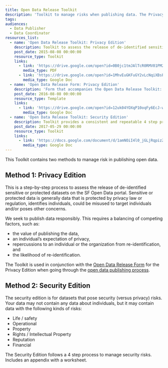 ```yaml
---
title: Open Data Release Toolkit
description: 'Toolkit to manage risks when publishing data. The Privacy Edition assess the release of de-identified sensitive or protected datasets on the open data portal. Includes a step-by-step guide and supporting form. The Security Edition is a 4 step process for managing other types of risks (life / safety, property, etc) with a worksheet in the appendix.'
tags:
audiences:
  - Data Publisher
  - Data Coordinator
resources_list:
  - name: 'Open Data Release Toolkit: Privacy Edition'
    description: Toolkit to assess the release of de-identified sensitive or protected datasets on the open data portal.
    post_date: 2015-08-08 00:00:00
    resource_type: Toolkit
    links:
      - link: 'https://drive.google.com/open?id=0B0jc1tmJAlTcR0RMV01PM2NyNDA'
        media_type: PDF
      - link: 'https://drive.google.com/open?id=1MhvEuGKFuGY2vLcNqiXBsPjCzxYebe4dJicRWe6gf_s'
        media_type: Google Doc
  - name: 'Open Data Release Form: Privacy Edition'
    description: 'Form that accompanies the Open Data Release Toolkit: Privacy Edition'
    post_date: 2016-08-08 00:00:00
    resource_type: Template
    links:
      - link: 'https://drive.google.com/open?id=12uk04YOXqP10oqFy6EcJ-wRa0IrGx1B-BaCNUITP-EA'
        media_type: Google Doc
  - name: 'Open Data Release Toolkit: Security Edition'
    description: Toolkit provides a consistent and repeatable 4 step process to assess security risks and select controls. Appendix includes a worksheet.
    post_date: 2017-05-29 00:00:00
    resource_type: Toolkit
    links:
      - link: 'https://docs.google.com/document/d/1amNOiI4l0_jGLjRqpizZ3v6Jryrj9e1TjjlirkdWb1E/edit?usp=sharing'
        media_type: Google Doc
---
```



This Toolkit contains two methods to manage risk in publishing open data.

## Method 1: Privacy Edition

This is a step-by-step process to assess the release of de-identified sensitive or protected datasets on the SF Open Data portal. Sensitive or protected data is generally data that is protected by privacy law or regulation, identifies individuals, could be misused to target individuals and/or poses other concerns.

We seek to publish data responsibly. This requires a balancing of competing factors, such as:

* the value of publishing the data,
* an individual’s expectation of privacy,
* repercussions to an individual or the organization from re-identification, and
* the likelihood of re-identification.

The Toolkit is used in conjunction with the [Open Data Release Form](https://drive.google.com/open?id=12uk04YOXqP10oqFy6EcJ-wRa0IrGx1B-BaCNUITP-EA) for the Privacy Edition when going through the [open data publishing process](https://datasf-github-io-jasonlally.c9users.io/publishing/submission-guidelines/#toc3).

## Method 2: Security Edition

The security edition is for datasets that pose security (versus privacy) risks. Your data may not contain any data about individuals, but it may contain data with the following kinds of risks:

* Life / safety
* Operational
* Property
* Rights / Intellectual Property
* Reputation
* Financial

The Security Edition follows a 4 step process to manage security risks. Includes an appendix with a worksheet.